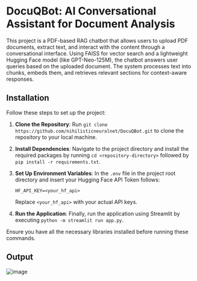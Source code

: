 # DocuQBot: AI Conversational Assistant for Document Analysis

This project is a PDF-based RAG chatbot that allows users to upload PDF documents, extract text, and interact with the content through a conversational interface. Using FAISS for vector search and a lightweight Hugging Face model (like GPT-Neo-125M), the chatbot answers user queries based on the uploaded document. The system processes text into chunks, embeds them, and retrieves relevant sections for context-aware responses.

## Installation

Follow these steps to set up the project:

1. **Clone the Repository**: Run `git clone https://github.com/nihilisticneuralnet/DocuQBot.git` to clone the repository to your local machine.

2. **Install Dependencies**: Navigate to the project directory and install the required packages by running `cd <repository-directory>` followed by `pip install -r requirements.txt`. 

3. **Set Up Environment Variables**: In the `.env` file in the project root directory and insert your Hugging Face API Token follows:
   ```plaintext
   HF_API_KEY=<your_hf_api>
   ```
   Replace `<your_hf_api>` with your actual API keys.

4. **Run the Application**: Finally, run the application using Streamlit by executing `python -m streamlit run app.py`.

Ensure you have all the necessary libraries installed before running these commands.

## Output

![image](https://github.com/user-attachments/assets/5ba8ae83-d747-4075-8e20-732251057b0b)
